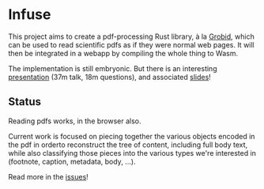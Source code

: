 Infuse
======

This project aims to create a pdf-processing Rust library, à la [Grobid](https://github.com/kermitt2/grobid), which can be used to read scientific pdfs as if they were normal web pages. It will then be integrated in a webapp by compiling the whole thing to Wasm.

The implementation is still embryonic. But there is an interesting [presentation](https://www.youtube.com/watch?v=_LuoPps0TJU) (37m talk, 18m questions), and associated [slides](https://wehlutyk.github.io/infuse-presentation)!

Status
------

Reading pdfs works, in the browser also.

Current work is focused on piecing together the various objects encoded in the pdf in orderto reconstruct the tree of content, including full body text, while also classifying those pieces into the various types we're interested in (footnote, caption, metadata, body, ...).

Read more in the [issues](https://github.com/wehlutyk/infuse/issues)!
